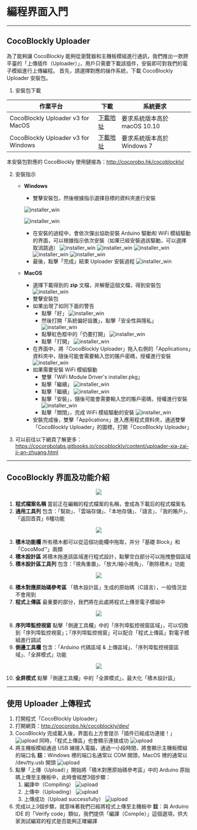 # 編程界面入門

---

## CocoBlockly Uploader
為了能夠讓 CocoBlockly 能夠從瀏覽器和主機板模組進行通訊，我們推出一款跨平臺的「上傳插件（Uploader）」，用戶只需要下載該插件，安裝即可對我們的電子模組進行上傳編程。
首先，請選擇對應的操作系統，下載 CocoBlockly Uploader 安裝包。

1. 安裝包下載

| 作業平台                            | 下載     | 系統要求                   |
| ----------------------------------- | -------- | -------------------------- |
| CocoBlockly Uploader v3 for MacOS   | [下載地址](https://api.cocorobo.hk/releases/uploaderv2/download/mac) | 要求系統版本高於 macOS 10.10     |
| CocoBlockly Uploader v3 for Windows | [下載地址](https://api.cocorobo.hk/releases/uploaderv2/download/windows) | 要求系統版本高於 Windows 7 |

本安裝包對應的 CocoBlockly 使用鏈接為：http://cocorobo.hk/cocoblockly/
<!-- pagebreak -->
2. 安裝指示
    - **Windows**
        - 雙擊安裝包，然後根據指示選擇目標的資料夾進行安裝

        ![installer_win](../media/installer_win_1.png)

        ![installer_win](../media/installer_win_2.png)
        - 在安裝的過程中，會依次彈出協助安裝 Arduino 驅動和 WiFi 模組驅動的界面，可以根據指示依次安裝（如果已經安裝過該驅動，可以選擇取消跳過）
        ![installer_win](../media/installer_win_3.png)
        ![installer_win](../media/installer_win_4.png)
        ![installer_win](../media/installer_win_5.png)
        ![installer_win](../media/installer_win_6.png)
        ![installer_win](../media/installer_win_7.png)
        - 最後，點擊「完成」結束 Uploader 安裝過程
        ![installer_win](../media/installer_win_8.png)
    - **MacOS**
        - 選擇下載得到的 **zip** 文檔，并解壓這個文檔，得到安裝包
        ![installer_win](../media/installer_mac_1.png)
        - 雙擊安裝包
        - 如果出現了如同下面的警告
            - 點擊「好」
            ![installer_win](../media/installer_mac_2.png)
            - 然後打開「系統偏好設置」，點擊「安全性與隱私」
            ![installer_win](../media/installer_mac_3.png)
            - 點擊紅色框中的「仍要打開」
            ![installer_win](../media/installer_mac_4.png)
            - 點擊「打開」
            ![installer_win](../media/installer_mac_5.png)
        - 在界面中，將「CocoBlockly Uploader」拖入右側的「Applications」資料夾中，隨後可能會需要輸入您的賬戶密碼，授權進行安裝
        ![installer_win](../media/installer_mac_6.png)
        - 如果需要安裝 WiFi 模組驅動
            - 雙擊「WiFi Module Driver's installer.pkg」
            - 點擊「繼續」
            ![installer_win](../media/installer_mac_7.png)
            - 點擊「繼續」
            ![installer_win](../media/installer_mac_8.png)
            - 點擊「安裝」，隨後可能會需要輸入您的賬戶密碼，授權進行安裝
            ![installer_win](../media/installer_mac_9.png)
            - 點擊「關閉」，完成 WiFi 模組驅動的安裝
            ![installer_win](../media/installer_mac_10.png)
        - 安裝完成後，雙擊「Applications」進入應用程式資料夾，通過雙擊「CocoBlockly Uploader」的圖標，打開「CocoBlockly Uploader」
<!-- pagebreak -->
3. 可以前往以下網頁了解更多：
https://cocorobolabs.gitbooks.io/cocoblockly/content/uploader-xia-zai-ji-an-zhuang.html

---

## CocoBlockly 界面及功能介紹
<div align="center">
    <img src="../media/info1.png">
</div>

1. **程式檔案名稱**
當前正在編輯的程式檔案的名稱，會成為下載后的程式檔案名
2. **通用工具列**
包含：「幫助」、「雲端存儲」、「本地存儲」、「語言」、「我的賬戶」、「返回首頁」6種功能
<div align="center">
    <img src="../media/info2.png">
</div>

3. **積木功能欄**
所有積木都可以從這個功能欄中拖取，并分「基礎 Block」和「CocoMod™」兩類
4. **積木設計區**
將積木拖進該區域進行程式設計，點擊空白部分可以拖拽整個區域
5. **積木設計區工具列**
包含：「視角重置」、「放大/縮小視角」、「刪除積木」功能
<div align="center">
    <img src="../media/info3.png">
</div>

6. **積木對應原始碼參考區**
「積木設計區」生成的原始碼（C語言），一般情況並不會用到
7. **程式上傳區**
最重要的部分，我們將在此處將程式上傳至電子模組中
<div align="center">
    <img src="../media/info4.png">
</div>

8. **序列埠監控視窗**
點擊「側邊工具欄」中的「序列埠監控視窗區域」，可以切換到「序列埠監控視窗」；「序列埠監控視窗」可以配合「程式上傳區」對電子模組進行調試
9. **側邊工具欄**
包含：「Arduino 代碼區域 & 上傳區域」、「序列埠監控視窗區域」、「全屏模式」功能
<div align="center">
    <img src="../media/info5.png">
</div>

10.  **全屏模式**
點擊「側邊工具欄」中的「全屏模式」，最大化「積木設計區」

---

## 使用 Uploader 上傳程式
1. 打開程式「CocoBlockly Uploader」
2. 打開網頁：http://cocorobo.hk/cocoblockly/dev/
3. CocoBlockly 完成載入後，界面右上方會提示「插件已經成功連接！」
   ![upload](../media/intro_upload_1.png)
   同時，「程式上傳區」也會顯示連接成功
   ![upload](../media/intro_upload_2.png)
4. 將主機板模組通過 USB 線接入電腦，通過一小段時間，將會顯示主機板模組的端口名
   **註**：Windows 裡的端口名通常以 COM 開頭，MacOS 裡的通常以 /dev/tty.usb 開頭
   ![upload](../media/intro_upload_3.png)
5. 點擊「上傳（Upload）」開始將「積木對應原始碼參考區」中的 Arduino 原始碼上傳至主機板中，此時會經歷3個步驟：
    1. 編譯中（Compiling）
    ![upload](../media/intro_upload_4.png)
    2. 上傳中（Uploading）
    ![upload](../media/intro_upload_5.png)
    3. 上傳成功（Upload successfully）
    ![upload](../media/intro_upload_6.png)
6. 完成以上3個步驟，就意味著我們已經將程式上傳至主機板中
   **註**：與 Arduino IDE 的「Verify code」類似，我們提供「編譯（Compile）」這個選項，供大家測試編寫的程式是否能夠正確編譯
